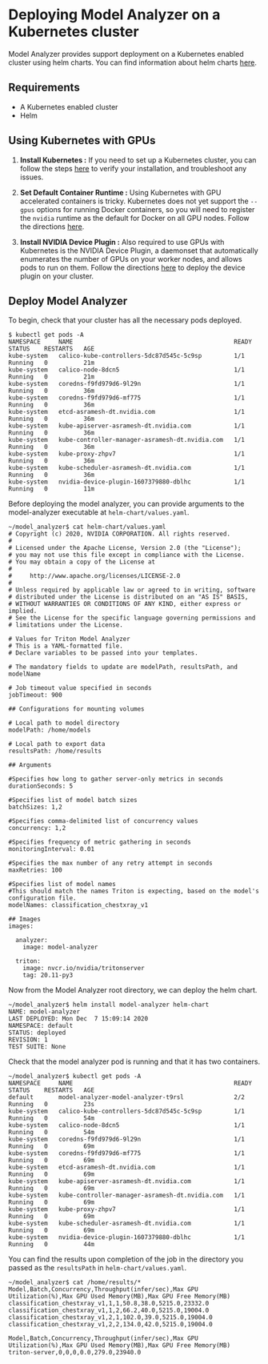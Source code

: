 <!--
Copyright (c) 2020, NVIDIA CORPORATION. All rights reserved.

Licensed under the Apache License, Version 2.0 (the "License");
you may not use this file except in compliance with the License.
You may obtain a copy of the License at

    http://www.apache.org/licenses/LICENSE-2.0

Unless required by applicable law or agreed to in writing, software
distributed under the License is distributed on an "AS IS" BASIS,
WITHOUT WARRANTIES OR CONDITIONS OF ANY KIND, either express or implied.
See the License for the specific language governing permissions and
limitations under the License.
-->

# Deploying Model Analyzer on a Kubernetes cluster

Model Analyzer provides support deployment on a Kubernetes enabled
cluster using helm charts. You can find information about helm charts [here](https://helm.sh/).

## Requirements

* A Kubernetes enabled cluster
* Helm

## Using Kubernetes with GPUs

1. **Install Kubernetes :** If you need to set up a Kubernetes cluster, you can follow the steps [here](https://docs.nvidia.com/datacenter/cloud-native/kubernetes/install-k8s.html) to verify your installation, and troubleshoot any issues.
2. **Set Default Container Runtime :** Using Kubernetes with GPU accelerated containers is tricky. Kubernetes does not yet support the `--gpus` options for running Docker containers, so you will need to register the `nvidia` runtime as the default for Docker on all GPU nodes. Follow the directions [here](https://docs.nvidia.com/datacenter/cloud-native/kubernetes/dcgme2e.html#install-nvidia-container-toolkit-previously-nvidia-docker2).

3. **Install NVIDIA Device Plugin :** Also required to use GPUs with Kubernetes is the NVIDIA Device Plugin, a daemonset that automatically enumerates the number of GPUs on your worker nodes, and allows pods to run on them. Follow the directions [here](https://docs.nvidia.com/datacenter/cloud-native/kubernetes/dcgme2e.html#install-nvidia-device-plugin) to deploy the device plugin on your cluster.

## Deploy Model Analyzer

To begin, check that your cluster has all the necessary pods deployed.

```
$ kubectl get pods -A
NAMESPACE     NAME                                             READY   STATUS    RESTARTS   AGE
kube-system   calico-kube-controllers-5dc87d545c-5c9sp         1/1     Running   0          21m
kube-system   calico-node-8dcn5                                1/1     Running   0          21m
kube-system   coredns-f9fd979d6-9l29n                          1/1     Running   0          36m
kube-system   coredns-f9fd979d6-mf775                          1/1     Running   0          36m
kube-system   etcd-asramesh-dt.nvidia.com                      1/1     Running   0          36m
kube-system   kube-apiserver-asramesh-dt.nvidia.com            1/1     Running   0          36m
kube-system   kube-controller-manager-asramesh-dt.nvidia.com   1/1     Running   0          36m
kube-system   kube-proxy-zhpv7                                 1/1     Running   0          36m
kube-system   kube-scheduler-asramesh-dt.nvidia.com            1/1     Running   0          36m
kube-system   nvidia-device-plugin-1607379880-dblhc            1/1     Running   0          11m
```

Before deploying the model analyzer, you can provide arguments to the model-analyzer executable at `helm-chart/values.yaml`.

```
~/model_analyzer$ cat helm-chart/values.yaml 
# Copyright (c) 2020, NVIDIA CORPORATION. All rights reserved.
#
# Licensed under the Apache License, Version 2.0 (the "License");
# you may not use this file except in compliance with the License.
# You may obtain a copy of the License at
#
#     http://www.apache.org/licenses/LICENSE-2.0
#
# Unless required by applicable law or agreed to in writing, software
# distributed under the License is distributed on an "AS IS" BASIS,
# WITHOUT WARRANTIES OR CONDITIONS OF ANY KIND, either express or implied.
# See the License for the specific language governing permissions and
# limitations under the License.

# Values for Triton Model Analyzer
# This is a YAML-formatted file.
# Declare variables to be passed into your templates.

# The mandatory fields to update are modelPath, resultsPath, and modelName

# Job timeout value specified in seconds
jobTimeout: 900

## Configurations for mounting volumes

# Local path to model directory
modelPath: /home/models

# Local path to export data
resultsPath: /home/results

## Arguments

#Specifies how long to gather server-only metrics in seconds
durationSeconds: 5

#Specifies list of model batch sizes
batchSizes: 1,2

#Specifies comma-delimited list of concurrency values
concurrency: 1,2

#Specifies frequency of metric gathering in seconds
monitoringInterval: 0.01

#Specifies the max number of any retry attempt in seconds
maxRetries: 100

#Specifies list of model names
#This should match the names Triton is expecting, based on the model's configuration file.
modelNames: classification_chestxray_v1

## Images
images:

  analyzer:
    image: model-analyzer

  triton:
    image: nvcr.io/nvidia/tritonserver
    tag: 20.11-py3
```

Now from the Model Analyzer root directory, we can deploy the helm chart.

```
~/model_analyzer$ helm install model-analyzer helm-chart
NAME: model-analyzer
LAST DEPLOYED: Mon Dec  7 15:09:14 2020
NAMESPACE: default
STATUS: deployed
REVISION: 1
TEST SUITE: None
```

Check that the model analyzer pod is running and that it has two containers.

```
~/model_analyzer$ kubectl get pods -A
NAMESPACE     NAME                                             READY   STATUS    RESTARTS   AGE
default       model-analyzer-model-analyzer-t9rsl              2/2     Running   0          23s
kube-system   calico-kube-controllers-5dc87d545c-5c9sp         1/1     Running   0          54m
kube-system   calico-node-8dcn5                                1/1     Running   0          54m
kube-system   coredns-f9fd979d6-9l29n                          1/1     Running   0          69m
kube-system   coredns-f9fd979d6-mf775                          1/1     Running   0          69m
kube-system   etcd-asramesh-dt.nvidia.com                      1/1     Running   0          69m
kube-system   kube-apiserver-asramesh-dt.nvidia.com            1/1     Running   0          69m
kube-system   kube-controller-manager-asramesh-dt.nvidia.com   1/1     Running   0          69m
kube-system   kube-proxy-zhpv7                                 1/1     Running   0          69m
kube-system   kube-scheduler-asramesh-dt.nvidia.com            1/1     Running   0          69m
kube-system   nvidia-device-plugin-1607379880-dblhc            1/1     Running   0          44m
```

You can find the results upon completion of the job in the directory you passed as the `resultsPath` in `helm-chart/values.yaml`.

```
~/model_analyzer$ cat /home/results/*
Model,Batch,Concurrency,Throughput(infer/sec),Max GPU Utilization(%),Max GPU Used Memory(MB),Max GPU Free Memory(MB)
classification_chestxray_v1,1,1,50.8,38.0,5215.0,23332.0
classification_chestxray_v1,1,2,66.2,40.0,5215.0,19004.0
classification_chestxray_v1,2,1,102.0,39.0,5215.0,19004.0
classification_chestxray_v1,2,2,134.0,42.0,5215.0,19004.0

Model,Batch,Concurrency,Throughput(infer/sec),Max GPU Utilization(%),Max GPU Used Memory(MB),Max GPU Free Memory(MB)
triton-server,0,0,0,0.0,279.0,23940.0
```

